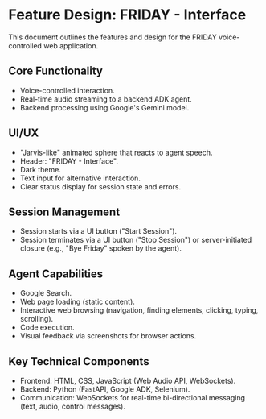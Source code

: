 # Feature Design: FRIDAY - Interface

This document outlines the features and design for the FRIDAY voice-controlled web application.

## Core Functionality
- Voice-controlled interaction.
- Real-time audio streaming to a backend ADK agent.
- Backend processing using Google's Gemini model.

## UI/UX
- "Jarvis-like" animated sphere that reacts to agent speech.
- Header: "FRIDAY - Interface".
- Dark theme.
- Text input for alternative interaction.
- Clear status display for session state and errors.

## Session Management
- Session starts via a UI button ("Start Session").
- Session terminates via a UI button ("Stop Session") or server-initiated closure (e.g., "Bye Friday" spoken by the agent).

## Agent Capabilities
- Google Search.
- Web page loading (static content).
- Interactive web browsing (navigation, finding elements, clicking, typing, scrolling).
- Code execution.
- Visual feedback via screenshots for browser actions.

## Key Technical Components
- Frontend: HTML, CSS, JavaScript (Web Audio API, WebSockets).
- Backend: Python (FastAPI, Google ADK, Selenium).
- Communication: WebSockets for real-time bi-directional messaging (text, audio, control messages). 